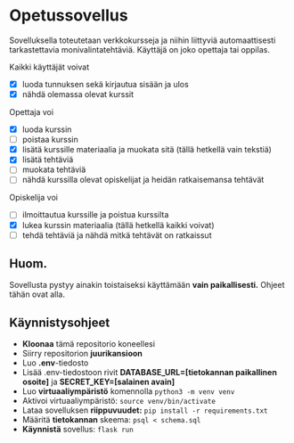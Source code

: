 # Opetussovellus

Sovelluksella toteutetaan verkkokursseja ja niihin liittyviä automaattisesti tarkastettavia monivalintatehtäviä. Käyttäjä on joko opettaja tai oppilas. 

Kaikki käyttäjät voivat
- [x] luoda tunnuksen sekä kirjautua sisään ja ulos
- [x] nähdä olemassa olevat kurssit

Opettaja voi
- [x] luoda kurssin
- [ ] poistaa kurssin
- [x] lisätä kurssille materiaalia ja muokata sitä (tällä hetkellä vain tekstiä)
- [x] lisätä tehtäviä
- [ ] muokata tehtäviä
- [ ] nähdä kurssilla olevat opiskelijat ja heidän ratkaisemansa tehtävät

Opiskelija voi
- [ ] ilmoittautua kurssille ja poistua kurssilta
- [x] lukea kurssin materiaalia (tällä hetkellä kaikki voivat)
- [ ] tehdä tehtäviä ja nähdä mitkä tehtävät on ratkaissut

## Huom.

Sovellusta pystyy ainakin toistaiseksi käyttämään **vain paikallisesti.** Ohjeet tähän ovat alla.

## Käynnistysohjeet

- **Kloonaa** tämä repositorio koneellesi
- Siirry repositorion **juurikansioon**
- Luo **.env**-tiedosto
- Lisää .env-tiedostoon rivit **DATABASE_URL=[tietokannan paikallinen osoite]** ja **SECRET_KEY=[salainen avain]**
- Luo **virtuaaliympäristö** komennolla `python3 -m venv venv`
- Aktivoi virtuaaliympäristö: `source venv/bin/activate`
- Lataa sovelluksen **riippuvuudet:** `pip install -r requirements.txt`
- Määritä **tietokannan** skeema: `psql < schema.sql`
- **Käynnistä** sovellus: `flask run`
